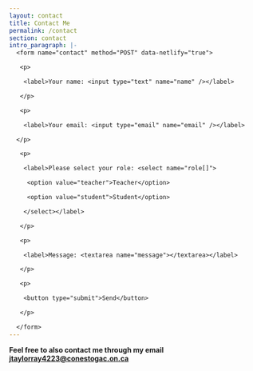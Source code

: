 ```yaml
---
layout: contact
title: Contact Me
permalink: /contact
section: contact
intro_paragraph: |-
  <form name="contact" method="POST" data-netlify="true">

   <p>

    <label>Your name: <input type="text" name="name" /></label>

   </p>

   <p>

    <label>Your email: <input type="email" name="email" /></label>

  </p>

   <p>

    <label>Please select your role: <select name="role[]">

     <option value="teacher">Teacher</option>

     <option value="student">Student</option>

    </select></label>

   </p>

   <p>

    <label>Message: <textarea name="message"></textarea></label>

   </p>

   <p>

    <button type="submit">Send</button>

   </p>

  </form>
---
```

**Feel free to also contact me through my email jtaylorray4223@conestogac.on.ca**
